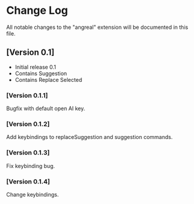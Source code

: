 # Change Log

All notable changes to the "angreal" extension will be documented in this file.

## [Version 0.1]

- Initial release 0.1
- Contains Suggestion
- Contains Replace Selected

### [Version 0.1.1] 

Bugfix with default open AI key.

### [Version 0.1.2]

Add keybindings to replaceSuggestion and suggestion commands.

### [Version 0.1.3]

Fix keybinding bug.

### [Version 0.1.4]

Change keybindings.
